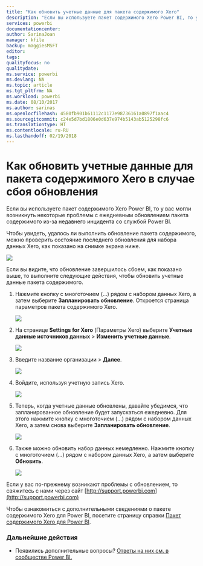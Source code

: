 ```yaml
---
title: "Как обновить учетные данные для пакета содержимого Xero"
description: "Если вы используете пакет содержимого Xero Power BI, то у вас могли возникнуть проблемы с ежедневным обновлением пакета содержимого из-за недавнего инцидента со службой Power BI."
services: powerbi
documentationcenter: 
author: SarinaJoan
manager: kfile
backup: maggiesMSFT
editor: 
tags: 
qualityfocus: no
qualitydate: 
ms.service: powerbi
ms.devlang: NA
ms.topic: article
ms.tgt_pltfrm: NA
ms.workload: powerbi
ms.date: 08/10/2017
ms.author: sarinas
ms.openlocfilehash: 4580fb901b61112c1177e98736161a0897f1aac4
ms.sourcegitcommit: c24e5d7bd1806e0d637e974b5143ab5125298fc6
ms.translationtype: HT
ms.contentlocale: ru-RU
ms.lasthandoff: 02/19/2018
---
```

# <a name="how-to-refresh-your-xero-content-pack-credentials-if-refresh-failed"></a>Как обновить учетные данные для пакета содержимого Xero в случае сбоя обновления
Если вы используете пакет содержимого Xero Power BI, то у вас могли возникнуть некоторые проблемы с ежедневным обновлением пакета содержимого из-за недавнего инцидента со службой Power BI.

Чтобы увидеть, удалось ли выполнить обновление пакета содержимого, можно проверить состояние последнего обновления для набора данных Xero, как показано на снимке экрана ниже.

![](media/service-refresh-xero-credentials/powerbi-xero-refresh-failed.png)

Если вы видите, что обновление завершилось сбоем, как показано выше, то выполните следующие действия, чтобы обновить учетные данные пакета содержимого.

1. Нажмите кнопку с многоточием (...) рядом с набором данных Xero, а затем выберите **Запланировать обновление**. Откроется страница параметров пакета содержимого Xero.
   
    ![](media/service-refresh-xero-credentials/powerbi-xero-schedule-refresh.png)
2. На странице **Settings for Xero** (Параметры Xero) выберите **Учетные данные источников данных** > **Изменить учетные данные**.
   
    ![](media/service-refresh-xero-credentials/powerbi-xero-settings-page.png)
3. Введите название организации > **Далее**.
   
    ![](media/service-refresh-xero-credentials/powerbi-xero-configure.png)
4. Войдите, используя учетную запись Xero.
   
    ![](media/service-refresh-xero-credentials/powerbi-xero-welcome.png)
5. Теперь, когда учетные данные обновлены, давайте убедимся, что запланированное обновление будет запускаться ежедневно. Для этого нажмите кнопку с многоточием (...) рядом с набором данных Xero, а затем снова выберите **Запланировать обновление**.
   
    ![](media/service-refresh-xero-credentials/powerbi-xero-refresh-schedule.png)
6. Также можно обновить набор данных немедленно. Нажмите кнопку с многоточием (...) рядом с набором данных Xero, а затем выберите **Обновить**.
   
    ![](media/service-refresh-xero-credentials/powerbi-xero-refresh-now.png)

Если у вас по-прежнему возникают проблемы с обновлением, то свяжитесь с нами через сайт [http://support.powerbi.com](http://support.powerbi.com) 

Чтобы ознакомиться с дополнительными сведениями о пакете содержимого Xero для Power BI, посетите страницу справки [Пакет содержимого Xero для Power BI](service-connect-to-xero.md).

### <a name="next-steps"></a>Дальнейшие действия
* Появились дополнительные вопросы? [Ответы на них см. в сообществе Power BI.](http://community.powerbi.com/)

